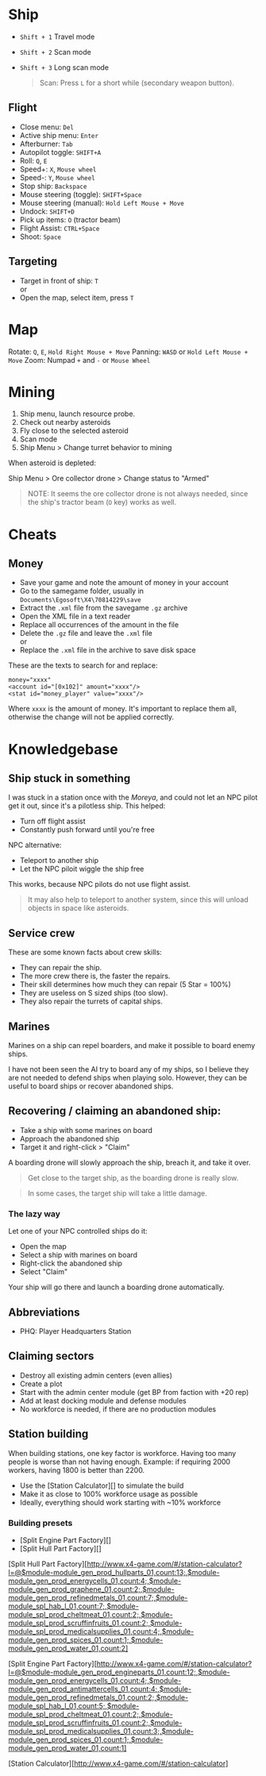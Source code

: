 
# Ship

- `Shift + 1` Travel mode
- `Shift + 2` Scan mode
- `Shift + 3` Long scan mode

  > Scan: Press `L` for a short while (secondary weapon button).

## Flight

- Close menu: `Del`
- Active ship menu: `Enter`
- Afterburner: `Tab`
- Autopilot toggle: `SHIFT+A`
- Roll: `Q`, `E`
- Speed+: `X`, `Mouse wheel`
- Speed-: `Y`, `Mouse wheel`
- Stop ship: `Backspace`
- Mouse steering (toggle): `SHIFT+Space`
- Mouse steering  (manual): `Hold Left Mouse + Move`
- Undock: `SHIFT+D`
- Pick up items: `O` (tractor beam)
- Flight Assist: `CTRL+Space`
- Shoot: `Space`

## Targeting

- Target in front of ship: `T`  
  or
- Open the map, select item, press `T`

# Map

Rotate: `Q`, `E`, `Hold Right Mouse + Move`
Panning: `WASD` or `Hold Left Mouse + Move`
Zoom: Numpad `+` and `-` or `Mouse Wheel`

# Mining

1) Ship menu, launch resource probe.
2) Check out nearby asteroids
3) Fly close to the selected asteroid
4) Scan mode
5) Ship Menu > Change turret behavior to mining

When asteroid is depleted:

Ship Menu > Ore collector drone > Change status to "Armed"

  > NOTE: It seems the ore collector drone is not always needed,
    since the ship's tractor beam (`O` key) works as well.

# Cheats

## Money

- Save your game and note the amount of money in your account
- Go to the samegame folder, usually in `Documents\Egosoft\X4\70814229\save`
- Extract the `.xml` file from the savegame `.gz` archive
- Open the XML file in a text reader
- Replace all occurrences of the amount in the file
- Delete the `.gz` file and leave the `.xml` file  
  or
- Replace the `.xml` file in the archive to save disk space

These are the texts to search for and replace:

```
money="xxxx"
<account id="[0x102]" amount="xxxx"/>
<stat id="money_player" value="xxxx"/>
```

Where `xxxx` is the amount of money. It's important to replace them all, otherwise
the change will not be applied correctly.

# Knowledgebase

## Ship stuck in something

I was stuck in a station once with the _Moreya_, and could not let an NPC pilot get it out, since it's a pilotless ship. This helped:

- Turn off flight assist
- Constantly push forward until you're free

NPC alternative:

- Teleport to another ship
- Let the NPC piloit wiggle the ship free

This works, because NPC pilots do not use flight assist.

  > It may also help to teleport to another system, since this will unload
  objects in space like asteroids.

## Service crew

These are some known facts about crew skills:

- They can repair the ship.
- The more crew there is, the faster the repairs.
- Their skill determines how much they can repair (5 Star = 100%)
- They are useless on S sized ships (too slow).
- They also repair the turrets of capital ships.

## Marines

Marines on a ship can repel boarders, and make it possible to board enemy ships. 

I have not been seen the AI try to board any of my ships, so I believe 
they are not needed to defend ships when playing solo. However, they can
be useful to board ships or recover abandoned ships.

## Recovering / claiming an abandoned ship:

- Take a ship with some marines on board
- Approach the abandoned ship
- Target it and right-click > "Claim"

A boarding drone will slowly approach the ship, breach it, and take it over.

  > Get close to the target ship, as the boarding drone is really slow.
  
  > In some cases, the target ship will take a little damage.

### The lazy way

Let one of your NPC controlled ships do it: 

- Open the map
- Select a ship with marines on board
- Right-click the abandoned ship
- Select "Claim"

Your ship will go there and launch a boarding drone automatically.


## Abbreviations

- PHQ: Player Headquarters Station

## Claiming sectors

- Destroy all existing admin centers (even allies)
- Create a plot
- Start with the admin center module (get BP from faction with +20 rep)
- Add at least docking module and defense modules
- No workforce is needed, if there are no production modules


## Station building

When building stations, one key factor is workforce. Having too many people is worse than not having enough. Example: if requiring 2000 workers, having 1800 is better than 2200.

- Use the [Station Calculator][] to simulate the build
- Make it as close to 100% workforce usage as possible
- Ideally, everything should work starting with ~10% workforce


### Building presets

- [Split Engine Part Factory][] 
- [Split Hull Part Factory][]
 
 
 
[Split Hull Part Factory][http://www.x4-game.com/#/station-calculator?l=@$module-module_gen_prod_hullparts_01,count:13;,$module-module_gen_prod_energycells_01,count:4;,$module-module_gen_prod_graphene_01,count:2;,$module-module_gen_prod_refinedmetals_01,count:7;,$module-module_spl_hab_l_01,count:7;,$module-module_spl_prod_cheltmeat_01,count:2;,$module-module_spl_prod_scruffinfruits_01,count:2;,$module-module_spl_prod_medicalsupplies_01,count:4;,$module-module_gen_prod_spices_01,count:1;,$module-module_gen_prod_water_01,count:2]

[Split Engine Part Factory][http://www.x4-game.com/#/station-calculator?l=@$module-module_gen_prod_engineparts_01,count:12;,$module-module_gen_prod_energycells_01,count:4;,$module-module_gen_prod_antimattercells_01,count:4;,$module-module_gen_prod_refinedmetals_01,count:2;,$module-module_spl_hab_l_01,count:5;,$module-module_spl_prod_cheltmeat_01,count:2;,$module-module_spl_prod_scruffinfruits_01,count:2;,$module-module_spl_prod_medicalsupplies_01,count:3;,$module-module_gen_prod_spices_01,count:1;,$module-module_gen_prod_water_01,count:1]

[Station Calculator][http://www.x4-game.com/#/station-calculator]
